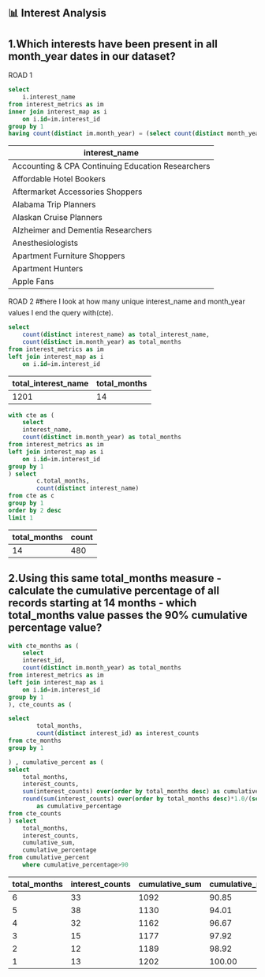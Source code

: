 ## 📊 Interest Analysis
## 1.Which interests have been present in all month_year dates in our dataset?
ROAD 1
````sql
select 
	i.interest_name	
from interest_metrics as im 
inner join interest_map as i
	on i.id=im.interest_id
group by 1
having count(distinct im.month_year) = (select count(distinct month_year) from interest_metrics)
````
|                        interest_name                        |
|------------------------------------------------------------|
| Accounting & CPA Continuing Education Researchers          |
| Affordable Hotel Bookers                                   |
| Aftermarket Accessories Shoppers                           |
| Alabama Trip Planners                                      |
| Alaskan Cruise Planners                                    |
| Alzheimer and Dementia Researchers                         |
| Anesthesiologists                                          |
| Apartment Furniture Shoppers                               |
| Apartment Hunters                                          |
| Apple Fans                                                 |

ROAD 2
#❗here I look at how many unique interest_name and month_year values I end the query with(cte).
````sql
select 
	count(distinct interest_name) as total_interest_name,
	count(distinct im.month_year) as total_months 
from interest_metrics as im 
left join interest_map as i
	on i.id=im.interest_id
````
| total_interest_name                               | total_months |
|---------------------------------------------------|--------------|
| 1201                                              | 14           |

````sql
with cte as (
	select 
	interest_name,
	count(distinct im.month_year) as total_months 
from interest_metrics as im 
left join interest_map as i
	on i.id=im.interest_id
group by 1
) select 
		c.total_months,
		count(distinct interest_name) 
from cte as c 	
group by 1 
order by 2 desc 
limit 1
````
| total_months | count |
|--------------|-------|
|     14       |  480  |

## 2.Using this same total_months measure - calculate the cumulative percentage of all records starting at 14 months - which total_months value passes the 90% cumulative percentage value?
````sql
with cte_months as (
	select 
	interest_id,
	count(distinct im.month_year) as total_months 
from interest_metrics as im 
left join interest_map as i
	on i.id=im.interest_id
group by 1
), cte_counts as (

select 
		total_months,
		count(distinct interest_id) as interest_counts 
from cte_months  	
group by 1 

) , cumulative_percent as (
select 
	total_months,
	interest_counts,
	sum(interest_counts) over(order by total_months desc) as cumulative_sum,
	round(sum(interest_counts) over(order by total_months desc)*1.0/(select sum(interest_counts) from cte_counts)*1.0*100,2) 
		as cumulative_percentage 
from cte_counts
) select 
	total_months,
	interest_counts,
	cumulative_sum,
	cumulative_percentage
from cumulative_percent
	where cumulative_percentage>90
````
| total_months | interest_counts | cumulative_sum | cumulative_percentage |
|--------------|-----------------|----------------|-----------------------|
|      6       |       33        |      1092      |         90.85         |
|      5       |       38        |      1130      |         94.01         |
|      4       |       32        |      1162      |         96.67         |
|      3       |       15        |      1177      |         97.92         |
|      2       |       12        |      1189      |         98.92         |
|      1       |       13        |      1202      |         100.00        |
	
